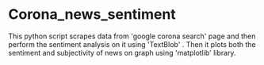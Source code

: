 # Corona_news_sentiment
This python script scrapes data from 'google corona search' page and then perform the sentiment analysis on it using 'TextBlob' . Then it plots both the sentiment and subjectivity of news on graph using 'matplotlib' library. 
